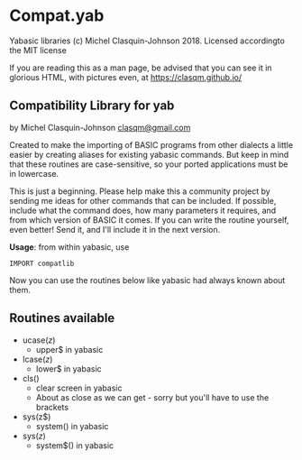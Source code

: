 # Compat.yab

Yabasic libraries (c) Michel Clasquin-Johnson 2018.
Licensed accordingto the MIT license

If you are reading this as a man page, be advised that you can see it in glorious HTML, with pictures even, at https://clasqm.github.io/

## Compatibility Library for yab
by Michel Clasquin-Johnson
clasqm@gmail.com

Created to make the importing of BASIC programs from other dialects a little easier by creating aliases for existing yabasic commands. But keep in mind that these routines are case-sensitive, so your ported applications must be in lowercase.

This is just a beginning. Please help make this a community project by sending me ideas for other commands that can be included. If possible, include what the command does, how many parameters it requires, and from which version of BASIC it comes. If you can write the routine yourself, even better! Send it, and I'll include it in the next version.

**Usage**: from within yabasic, use 

    IMPORT compatlib

Now you can use the routines below like yabasic had always known about them.

## Routines available

* ucase$(z$)
    * upper$ in yabasic
* lcase$(z$)
    * lower$ in yabasic
 * cls()
    * clear screen in yabasic
    * About as close as we can get - sorry but you'll have to use the brackets
* sys(z$)
    * system() in yabasic
* sys$(z$)
    * system$() in yabasic

